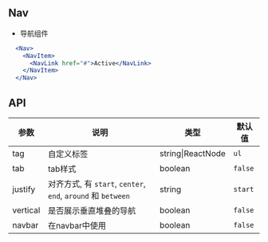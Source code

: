 ## Nav

- 导航组件

````jsx
  <Nav>
    <NavItem>
      <NavLink href="#">Active</NavLink>
    </NavItem>
  </Nav>
````

## API

| 参数 | 说明 | 类型 | 默认值 |
| --- | --- | --- | --- |
| tag | 自定义标签 | string\|ReactNode | `ul` |
| tab | tab样式 | boolean | `false` |
| justify | 对齐方式, 有 `start`, `center`, `end`, `around` 和 `between` | string | `start` |
| vertical | 是否展示垂直堆叠的导航 | boolean | `false` |
| navbar | 在navbar中使用 | boolean | `false` |
